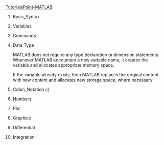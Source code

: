 [TutorialsPoint-MATLAB](http://www.tutorialspoint.com/matlab/)

1. Basic_Syntax

2. Variables

3. Commands

4. Data_Type

	MATLAB does not require any type declaration or dimension statements. Whenever MATLAB encounters a new variable name, it creates the variable and allocates appropriate memory space.

	If the variable already exists, then MATLAB replaces the original content with new content and allocates new storage space, where necessary.

5. Colon_Notation (:)

6. Numbers

7. Plot

8. Graphics

9. Differential

10. Integration

